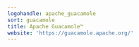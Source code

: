```yaml
---
logohandle: apache_guacamole
sort: guacamole
title: Apache Guacamole™
website: 'https://guacamole.apache.org/'
---
```

